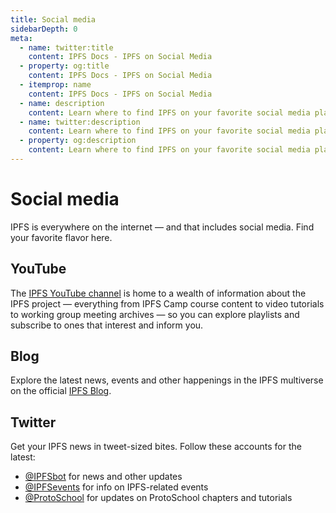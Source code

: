 ```yaml
---
title: Social media
sidebarDepth: 0
meta:
  - name: twitter:title
    content: IPFS Docs - IPFS on Social Media
  - property: og:title
    content: IPFS Docs - IPFS on Social Media
  - itemprop: name
    content: IPFS Docs - IPFS on Social Media
  - name: description
    content: Learn where to find IPFS on your favorite social media platform.
  - name: twitter:description
    content: Learn where to find IPFS on your favorite social media platform.
  - property: og:description
    content: Learn where to find IPFS on your favorite social media platform.
---
```


# Social media

IPFS is everywhere on the internet — and that includes social media. Find your favorite flavor here.

## YouTube

The [IPFS YouTube channel](https://www.youtube.com/channel/UCdjsUXJ3QawK4O5L1kqqsew) is home to a wealth of information about the IPFS project — everything from IPFS Camp course content to video tutorials to working group meeting archives — so you can explore playlists and subscribe to ones that interest and inform you.

## Blog

Explore the latest news, events and other happenings in the IPFS multiverse on the official [IPFS Blog](https://ipfs.io/blog/).

## Twitter

Get your IPFS news in tweet-sized bites. Follow these accounts for the latest:

- [@IPFSbot](https://twitter.com/IPFSbot) for news and other updates
- [@IPFSevents](https://twitter.com/ipfsevents) for info on IPFS-related events
- [@ProtoSchool](https://twitter.com/protoschool) for updates on ProtoSchool chapters and tutorials
